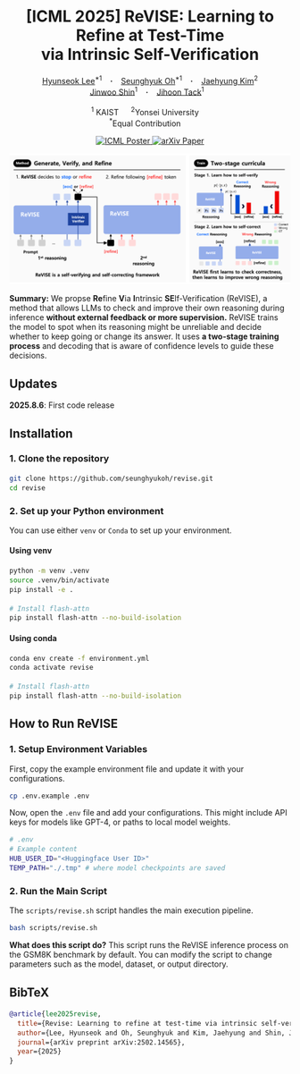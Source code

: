 <h1 align="center">[ICML 2025] ReVISE: Learning to Refine at Test-Time <br>via Intrinsic Self-Verification
</h1>

<div align="center">
  <a href="https://hyunseoklee-ai.github.io/" target="_blank">Hyunseok&nbsp;Lee</a><sup>*1</sup> &ensp; <b>&middot;</b> &ensp;
  <a href="https://seunghyukoh.com" target="_blank">Seunghyuk&nbsp;Oh</a><sup>*1</sup> &ensp; <b>&middot;</b> &ensp;
  <a href="https://sites.google.com/view/jaehyungkim" target="_blank">Jaehyung&nbsp;Kim</a><sup>2</sup>
  <br>
  <a href="https://alinlab.kaist.ac.kr/shin.html" target="_blank">Jinwoo&nbsp;Shin</a><sup>1</sup> &ensp; <b>&middot;</b> &ensp;
  <a href="https://jihoontack.github.io/" target="_blank">Jihoon&nbsp;Tack</a><sup>1</sup> &ensp;
  <br>
  <br>
  <sup>1</sup> KAIST &emsp; <sup>2</sup>Yonsei University &emsp; <br>
  <sup>*</sup>Equal Contribution &emsp; <br>
</div>

<p align="center">
  <a href="https://icml.cc/virtual/2025/poster/44699">
    <img src="https://img.shields.io/badge/ICML 2025-Poster-orange" alt="ICML Poster">
  </a>
  <a href="https://arxiv.org/abs/2502.14565">
    <img src="https://img.shields.io/badge/arXiv-2502.14565-b31b1b.svg" alt="arXiv Paper">
  </a>
</p>


<p align="center">
  <img src="./assets/concept_figure.png" alt="ReVISE Overview" width="1024"/>
</p>

**Summary:** We propse **Re**fine **V**ia **I**ntrinsic **SE**lf-Verification (ReVISE), a method that allows LLMs to check and improve their own reasoning during inference **without external feedback or more supervision.** ReVISE trains the model to spot when its reasoning might be unreliable and decide whether to keep going or change its answer. It uses **a two-stage training process** and decoding that is aware of confidence levels to guide these decisions.

## Updates

**2025.8.6**: First code release

## Installation

### 1. Clone the repository

```bash
git clone https://github.com/seunghyukoh/revise.git
cd revise
```

### 2. Set up your Python environment

You can use either `venv` or `Conda` to set up your environment. 

#### Using venv

```bash
python -m venv .venv
source .venv/bin/activate
pip install -e .

# Install flash-attn
pip install flash-attn --no-build-isolation
```

#### Using conda

````bash
conda env create -f environment.yml
conda activate revise

# Install flash-attn
pip install flash-attn --no-build-isolation
````

## How to Run ReVISE

### 1. Setup Environment Variables

First, copy the example environment file and update it with your configurations.

```bash
cp .env.example .env
```

Now, open the `.env` file and add your configurations. This might include API keys for models like GPT-4, or paths to local model weights.

```bash
# .env
# Example content
HUB_USER_ID="<Huggingface User ID>"
TEMP_PATH="./.tmp" # where model checkpoints are saved
```

### 2. Run the Main Script

The `scripts/revise.sh` script handles the main execution pipeline.

```bash
bash scripts/revise.sh
```

**What does this script do?**
This script runs the ReVISE inference process on the GSM8K benchmark by default. You can modify the script to change parameters such as the model, dataset, or output directory.

## BibTeX

```bibtex
@article{lee2025revise,
  title={Revise: Learning to refine at test-time via intrinsic self-verification},
  author={Lee, Hyunseok and Oh, Seunghyuk and Kim, Jaehyung and Shin, Jinwoo and Tack, Jihoon},
  journal={arXiv preprint arXiv:2502.14565},
  year={2025}
}
```

